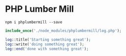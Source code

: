 # PHP Lumber Mill

    npm i phplumbermill --save

```php
include_once('./node_modules/phplumbermill/log.php');

log::title('Starting something great');
log::write('doing something great');
log::end('done with something great');
```
